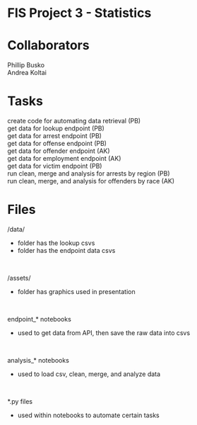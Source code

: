 # FIS Project 3 - Statistics 

# Collaborators
Phillip Busko <br>
Andrea Koltai <br>

# Tasks
create code for automating data retrieval (PB) <br>
get data for lookup endpoint (PB) <br>
get data for arrest endpoint (PB) <br>
get data for offense endpoint (PB) <br> 
get data for offender endpoint (AK) <br>
get data for employment endpoint (AK) <br>
get data for victim endpoint (PB) <br>
run clean, merge and analysis for arrests by region (PB) <br>
run clean, merge, and analysis for offenders by race (AK) <br>

# Files

/data/
- folder has the lookup csvs
- folder has the endpoint data csvs 
<br>

/assets/
- folder has graphics used in presentation
<br>

endpoint_* notebooks
- used to get data from API, then save the raw data into csvs
<br>

analysis_* notebooks
- used to load csv, clean, merge, and analyze data
<br>

*.py files
- used within notebooks to automate certain tasks
